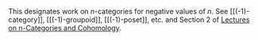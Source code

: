 This designates work on $n$-categories for negative values of $n$. See [[(-1)-category]], [[(-1)-groupoid]], [[(-1)-poset]], etc. and Section 2 of [Lectures on n-Categories and Cohomology](http://arxiv.org/abs/math/0608420).
